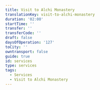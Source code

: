```yaml
---
title: Visit to Alchi Monastery
translationKey: visit-to-alchi-monastery
duration: '02:00'
startTime: ''
transfer: ''
transferCode: ''
draft: false
daysOfOperation: '127'
toCity: ''
owntransport: false
guide: true
id: services
type: services
tags:
  - Services
  - Visit to Alchi Monastery
---
```

